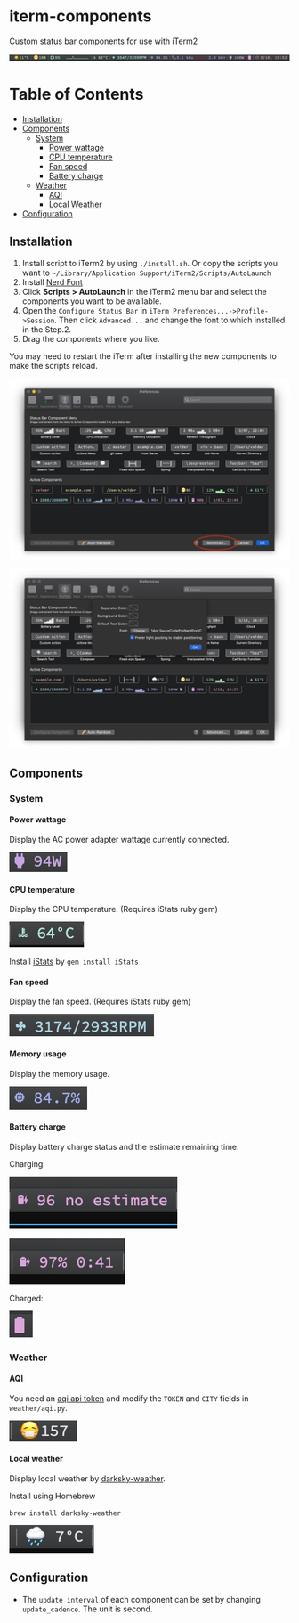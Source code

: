 # iterm-components

Custom status bar components for use with iTerm2

![](screenshots/example.png)


# Table of Contents
<!-- @import "[TOC]" {cmd="toc" depthFrom=2 depthTo=6 orderedList=false} -->

<!-- code_chunk_output -->

- [Installation](#installation)
- [Components](#components)
  - [System](#system)
    - [Power wattage](#power-wattage)
    - [CPU temperature](#cpu-temperature)
    - [Fan speed](#fan-speed)
    - [Battery charge](#battery-charge)
  - [Weather](#weather)
    - [AQI](#aqi)
    - [Local Weather](#local-weather)
- [Configuration](#configuration)

<!-- /code_chunk_output -->


## Installation

1. Install script to iTerm2 by using `./install.sh`. Or copy the scripts you want to `~/Library/Application Support/iTerm2/Scripts/AutoLaunch`
2. Install [Nerd Font](https://www.nerdfonts.com/)
3. Click **Scripts > AutoLaunch** in the iTerm2 menu bar and select the components you want to be available.
4. Open the `Configure Status Bar` in `iTerm Preferences...->Profile->Session`. Then click `Advanced...` and change the font to which installed in the Step.2.
5. Drag the components where you like.

You may need to restart the iTerm after installing the new components to make the scripts reload.

![components](screenshots/components-1.png)

![components](screenshots/components-2.png)

## Components

### System

#### Power wattage

Display the AC power adapter wattage currently connected.

![power usage](screenshots/power-wattage.png)

#### CPU temperature

Display the CPU temperature. (Requires iStats ruby gem)

![CPU temperature](screenshots/cpu-temperature.png)

Install [iStats](https://github.com/Chris911/iStats) by `gem install iStats`

#### Fan speed

Display the fan speed. (Requires iStats ruby gem)

![fan speed](screenshots/fan-speed.png)

#### Memory usage

Display the memory usage.

![fan speed](screenshots/mem-usage.png)

#### Battery charge

Display battery charge status and the estimate remaining time.

Charging:

![battery charge](screenshots/battery-charge-no-estimate.png)

![battery charge](screenshots/battery-charge-charging.png)

Charged:

![battery charge](screenshots/battery-charge-charged.png)

### Weather

#### AQI

You need an [aqi api token](https://aqicn.org/api/) and modify the `TOKEN` and `CITY` fields in `weather/aqi.py`.

![aqi](screenshots/aqi.png)

#### Local weather

Display local weather by [darksky-weather](https://github.com/genuinetools/weather).

Install using Homebrew

```
brew install darksky-weather
```

![weather](screenshots/weather.png)

## Configuration

* The `update interval` of each component can be set by changing `update_cadence`. The unit is second.
